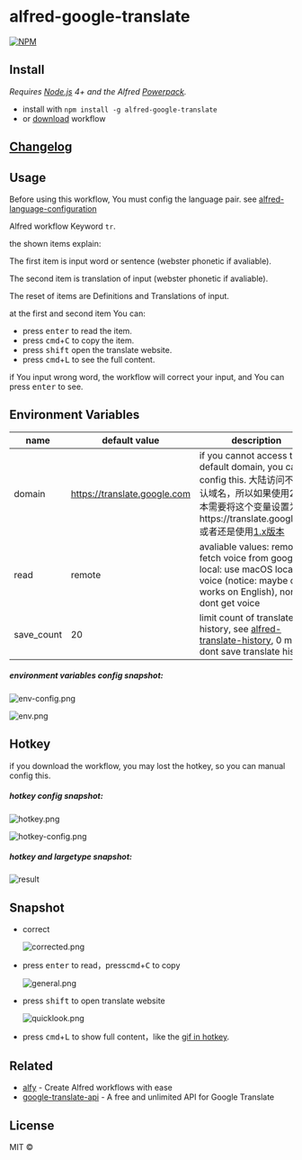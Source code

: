 # alfred-google-translate
[![NPM](https://nodei.co/npm/alfred-google-translate.png)](https://nodei.co/npm/alfred-google-translate/)

## Install

*Requires [Node.js](https://nodejs.org) 4+ and the Alfred [Powerpack](https://www.alfredapp.com/powerpack/).*

- install with `npm install -g alfred-google-translate`
- or [download](https://github.com/xfslove/alfred-google-translate/releases/tag/v2.0.1) workflow

## [Changelog](https://github.com/xfslove/alfred-google-translate/releases)

## Usage

Before using this workflow, You must config the language pair. see [alfred-language-configuration](https://github.com/xfslove/alfred-language-configuration)

Alfred workflow Keyword `tr`.

the shown items explain:

The first item is input word or sentence (webster phonetic if avaliable).

The second item is translation of input (webster phonetic if avaliable).

The reset of items are Definitions and Translations of input.

at the first and second item You can:

- press <kbd>enter</kbd> to read the item.
- press <kbd>cmd</kbd>+<kbd>C</kbd> to copy the item.
- press <kbd>shift</kbd> open the translate website.
- press <kbd>cmd</kbd>+<kbd>L</kbd> to see the full content.

if You input wrong word, the workflow will correct your input, and You can press  <kbd>enter</kbd> to see.

## Environment Variables

| name       | default value                | description                                                  |
| ---------- | ---------------------------- | ------------------------------------------------------------ |
| domain     | https://translate.google.com | if you cannot access the default domain, you can config this. 大陆访问不了默认域名，所以如果使用2.x版本需要将这个变量设置为https://translate.google.cn. 或者还是使用[1.x版本](https://github.com/xfslove/alfred-google-translate/tree/v1.x) |
| read       | remote                       | avaliable values: remote: fetch voice from google, local: use macOS local voice (notice: maybe only works on English), none: dont get voice |
| save_count | 20                           | limit count of translate history, see [alfred-translate-history](https://github.com/xfslove/alfred-translate-history), 0 means dont save translate history |

##### environment variables config snapshot:

![env-config.png](media/env-config.png)

![env.png](media/env.png)

## Hotkey

if you download the workflow, you may lost the hotkey, so you can manual config this.

##### hotkey config snapshot:

![hotkey.png](media/hotkey.png)

![hotkey-config.png](media/hotkey-config.png)

##### hotkey and largetype snapshot:

![result](media/result.gif)



## Snapshot

- correct

  ![corrected.png](media/corrected.png)

- press <kbd>enter</kbd> to read，press<kbd>cmd</kbd>+<kbd>C</kbd> to copy

    ![general.png](media/general.png)

- press <kbd>shift</kbd> to open translate website

    ![quicklook.png](media/quicklook.png)

- press <kbd>cmd</kbd>+<kbd>L</kbd> to show full content，like the [gif in hotkey](#hotkey-and-largetype-snapshot).

## Related

- [alfy](https://github.com/sindresorhus/alfy) - Create Alfred workflows with ease
- [google-translate-api](https://github.com/vitalets/google-translate-api) - A free and unlimited API for Google Translate


## License

MIT © 

